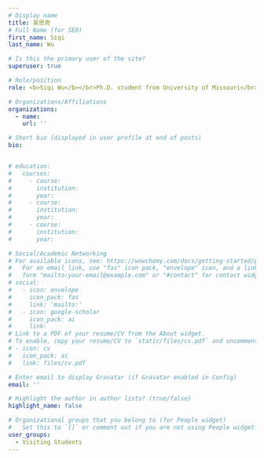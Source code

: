 ```yaml
---
# Display name
title: 吴思奇
# Full Name (for SEO)
first_name: Siqi
last_name: Wu

# Is this the primary user of the site?
superuser: true

# Role/position
role: <b>Siqi Wu</b></br>Ph.D. student from University of Missouri</br><t></t></br>

# Organizations/Affiliations
organizations:
  - name:  
    url: ''

# Short bio (displayed in user profile at end of posts)
bio:


# education:
#   courses:
#     - course: 
#       institution: 
#       year: 
#     - course: 
#       institution: 
#       year: 
#     - course: 
#       institution: 
#       year: 

# Social/Academic Networking
# For available icons, see: https://wowchemy.com/docs/getting-started/page-builder/#icons
#   For an email link, use "fas" icon pack, "envelope" icon, and a link in the
#   form "mailto:your-email@example.com" or "#contact" for contact widget.
# social:
#   - icon: envelope
#     icon_pack: fas
#     link: 'mailto:'
#   - icon: google-scholar
#     icon_pack: ai
#     link: 
# Link to a PDF of your resume/CV from the About widget.
# To enable, copy your resume/CV to `static/files/cv.pdf` and uncomment the lines below.
# - icon: cv
#   icon_pack: ai
#   link: files/cv.pdf

# Enter email to display Gravatar (if Gravatar enabled in Config)
email: ''

# Highlight the author in author lists? (true/false)
highlight_name: false

# Organizational groups that you belong to (for People widget)
#   Set this to `[]` or comment out if you are not using People widget.
user_groups:
  - Visiting Students
---
```

<!-- 
text

### **Research Interests**
* 

### **Work Experience**
* 

### **Personal Honors**
* 

### **Personal Activities**
* 

### **Projects**
* 

### **Paper** 
*-->